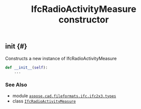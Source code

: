 ﻿---
title: IfcRadioActivityMeasure constructor
second_title: Aspose.CAD for Python via .NET API References
description: 
type: docs
weight: 10
url: /python-net/aspose.cad.fileformats.ifc.ifc2x3.types/ifcradioactivitymeasure/__init__/
is_root: false
---

## __init__ {#}

Constructs a new instance of IfcRadioActivityMeasure



```python
def __init__(self):
    ...
```





### See Also
* module [`aspose.cad.fileformats.ifc.ifc2x3.types`](../../)
* class [`IfcRadioActivityMeasure`](/cad/python-net/aspose.cad.fileformats.ifc.ifc2x3.types/ifcradioactivitymeasure)
